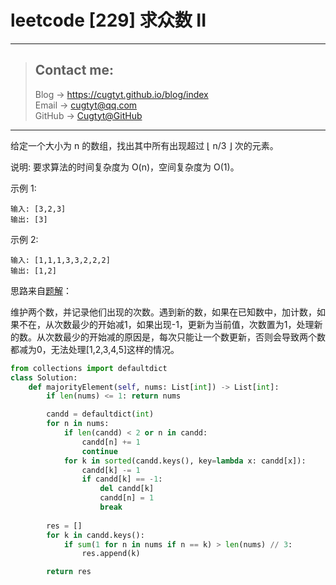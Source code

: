 # leetcode [229] 求众数 II

---
> ## Contact me:
> Blog -> <https://cugtyt.github.io/blog/index>  
> Email -> <cugtyt@qq.com>  
> GitHub -> [Cugtyt@GitHub](https://github.com/Cugtyt)

---

给定一个大小为 n 的数组，找出其中所有出现超过 ⌊ n/3 ⌋ 次的元素。

说明: 要求算法的时间复杂度为 O(n)，空间复杂度为 O(1)。

示例 1:
```
输入: [3,2,3]
输出: [3]
```

示例 2:
```
输入: [1,1,1,3,3,2,2,2]
输出: [1,2]
```

思路来自[题解](https://leetcode-cn.com/problems/majority-element-ii/solution/liang-fu-dong-hua-yan-shi-mo-er-tou-piao-fa-zui-zh/)：

维护两个数，并记录他们出现的次数。遇到新的数，如果在已知数中，加计数，如果不在，从次数最少的开始减1，如果出现-1，更新为当前值，次数置为1，处理新的数。从次数最少的开始减的原因是，每次只能让一个数更新，否则会导致两个数都减为0，无法处理[1,2,3,4,5]这样的情况。

``` python
from collections import defaultdict
class Solution:
    def majorityElement(self, nums: List[int]) -> List[int]:
        if len(nums) <= 1: return nums

        candd = defaultdict(int)
        for n in nums:
            if len(candd) < 2 or n in candd:
                candd[n] += 1
                continue
            for k in sorted(candd.keys(), key=lambda x: candd[x]):
                candd[k] -= 1
                if candd[k] == -1:
                    del candd[k]
                    candd[n] = 1
                    break
        
        res = []
        for k in candd.keys():
            if sum(1 for n in nums if n == k) > len(nums) // 3:
                res.append(k)

        return res
```